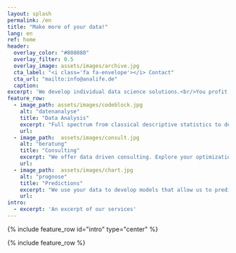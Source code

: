 ```yaml
---
layout: splash
permalink: /en
title: "Make more of your data!"
lang: en
ref: home
header:
  overlay_color: "#808080"
  overlay_filter: 0.5
  overlay_image: assets/images/archive.jpg
  cta_label: "<i class='fa fa-envelope'></i> Contact"
  cta_url: "mailto:info@analife.de"
  caption: 
excerpt: 'We develop individual data science solutions.<br/>You profit from our rich experience in handling of big data and state of the art methods like deep learning.<br/>If you are interested or have any questions, contact us.<br/>We are looking forward to hear from you.'
feature_row:
  - image_path: assets/images/codeblock.jpg
    alt: "datenanalyse"
    title: "Data Analysis"
    excerpt: "Full spectrum from classical descriptive statistics to deep learning. We also apply data-mining technologies on complex data."
    url: 
  - image_path:  assets/images/consult.jpg
    alt: "beratung"
    title: "Consulting"
    excerpt: "We offer data driven consulting. Explore your optimization potential."
    url: 
  - image_path:  assets/images/chart.jpg
    alt: "prognose"
    title: "Predictions"
    excerpt: "We use your data to develop models that allow us to predict future sales numbers."
    url: 
intro:
  - excerpt: 'An excerpt of our services'
---
```


{% include feature_row id="intro" type="center" %}

{% include feature_row %}
